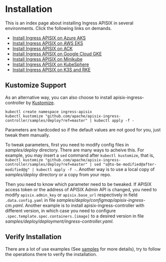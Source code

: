 <!--
#
# Licensed to the Apache Software Foundation (ASF) under one or more
# contributor license agreements.  See the NOTICE file distributed with
# this work for additional information regarding copyright ownership.
# The ASF licenses this file to You under the Apache License, Version 2.0
# (the "License"); you may not use this file except in compliance with
# the License.  You may obtain a copy of the License at
#
#     http://www.apache.org/licenses/LICENSE-2.0
#
# Unless required by applicable law or agreed to in writing, software
# distributed under the License is distributed on an "AS IS" BASIS,
# WITHOUT WARRANTIES OR CONDITIONS OF ANY KIND, either express or implied.
# See the License for the specific language governing permissions and
# limitations under the License.
#
-->

# Installation

This is an index page about installing Ingress APISIX in several environments. Click the following links on demands.

* [Install Ingress APISIX on Azure AKS](./docs/en/latest/deployments/azure.md)
* [Install Ingress APISIX on AWS EKS](./docs/en/latest/deployments/aws.md)
* [Install Ingress APISIX on ACK](./docs/en/latest/deployments/ack.md)
* [Install Ingress APISIX on Google Cloud GKE](./docs/en/latest/deployments/gke.md)
* [Install Ingress APISIX on Minikube](./docs/en/latest/deployments/minikube.md)
* [Install Ingress APISIX on KubeSphere](./docs/en/latest/deployments/kubesphere.md)
* [Install Ingress APISIX on K3S and RKE](./docs/en/latest/deployments/k3s-rke.md)

## Kustomize Support

As an alternative way, you can also choose to install apisix-ingress-controller by [Kustomize](https://kustomize.io/).

```shell
kubectl create namespace ingress-apisix
kubectl kustomize "github.com/apache/apisix-ingress-controller/samples/deploy?ref=master" | kubectl apply -f -
```

Parameters are hardcoded so if the default values are not good for you, just tweak them manually.

To tweak parameters, first you need to modify config files in _samples/deploy_ directory. There are many ways to acheive this. For example, you may insert a `sed` command after `kubectl kustomize`, that is, `kubectl kustomize "github.com/apache/apisix-ingress-controller/samples/deploy?ref=master" | sed "s@to-be-modified@after-modified@g" | kubectl apply -f -`. Another way is to use a local copy of _samples/deploy_ directory or a copy from your repo.

Then you need to know which parameter need to be tweaked. If APISIX access token or the address of APISIX Admin API is changed, you need to modify `apisix.admin_key` or `apisix.base_url` respectively in field `.data.config.yaml` in file _samples/deploy/configmap/apisix-ingress-cm.yaml_. Another example is to install apisix-ingress-controller with different version, in which case you need to configure `.spec.template.spec.containers.[image]` to a desired version in file _samples/deploy/deployment/ingress-controller.yaml_.

## Verify Installation

There are a lot of use examples (See [samples](docs/en/latest/practices/index.md) for more details), try to follow the operations there to verify the installation.
